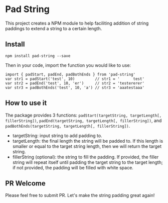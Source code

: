 # Pad String
This project creates a NPM module to help faciliting addition of string paddings to extend a string to a certain length.

## Install
```
npm install pad-string --save
```
Then in your code, import the function you would like to use:
```
import { padStart, padEnd, padBothEnds } from 'pad-string'
var str1 = padStart('test', 10)         // str1 = '      test'
var str2 = padEnd('test', 10, 'er')     // str2 = 'testererer'
var str3 = padBothEnds('test', 10, 'a') // str3 = 'aaatestaaa'
```

## How to use it
The package provides 3 functions: `padStart(targetString, targetLength[, fillerString])`, `padEnd(targetString, targetLength[, fillerString])`, and `padBothEnds(targetString, targetLength[, fillerString])`.

- targetString: input string to add padding to.
- targetLength: the final length the string will be padded to. If this length is smaller or equal to the target string length, then we will return the target string.
- fillerString (optional): the string to fill the padding. If provided, the filler string will repeat itself until padding the target string to the target length; if not provided, the padding will be filled with white space. 

## PR Welcome
Please feel free to submit PR. Let's make the string padding great again!
